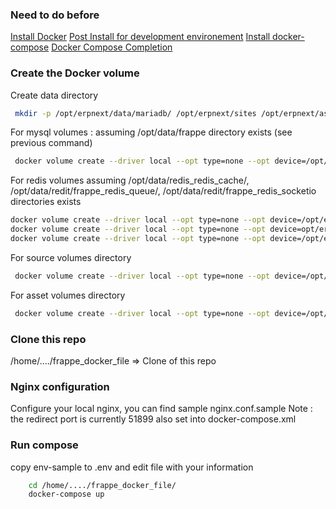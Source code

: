 
### Need to do before

[Install Docker](https://docs.docker.com/engine/install/ubuntu/)
[Post Install for development environement](https://docs.docker.com/engine/install/linux-postinstall/)
[Install docker-compose](https://docs.docker.com/compose/install/)
[Docker Compose Completion](https://docs.docker.com/compose/completion/)


### Create the Docker volume

Create data directory 
```sh
 mkdir -p /opt/erpnext/data/mariadb/ /opt/erpnext/sites /opt/erpnext/assets /opt/erpnext/data/redis_redis_cache/ /opt/erpnext/data/redit/frappe_redis_queue/ /opt/erpnext/data/redit/frappe_redis_socketio
```

For mysql volumes : assuming /opt/data/frappe directory exists (see previous command)
```sh
 docker volume create --driver local --opt type=none --opt device=/opt/erpnext/data/mariadb/ --opt o=bind erpnext-mariadb-vol
```

For redis volumes assuming /opt/data/redis_redis_cache/, /opt/data/redit/frappe_redis_queue/,  /opt/data/redit/frappe_redis_socketio directories exists 
```sh
docker volume create --driver local --opt type=none --opt device=/opt/erpnext/data/redis_redis_cache/ --opt o=bind erpnext-redis-cache-vol;
docker volume create --driver local --opt type=none --opt device=opt/erpnext/data/redit/frappe_redis_queue/ --opt o=bind erpnext-redis-queue-vol;
docker volume create --driver local --opt type=none --opt device=/opt/erpnext/data/redit/frappe_redis_socketio --opt o=bind erpnext-redis-socketio-vol;
```

For source volumes directory
```sh
 docker volume create --driver local --opt type=none --opt device=/opt/erpnext/sites --opt o=bind erpnext-sites-vol
```

For asset volumes directory
```sh
 docker volume create --driver local --opt type=none --opt device=/opt/erpnext/assets --opt o=bind erpnext-assets-vol
```

### Clone this repo 

/home/..../frappe_docker_file => Clone of this repo

### Nginx configuration

Configure your local nginx, you can find sample nginx.conf.sample
Note : the redirect port is currently 51899 also set into docker-compose.xml

### Run compose
copy env-sample to .env and edit file with your information
```sh
    cd /home/..../frappe_docker_file/
    docker-compose up
```
